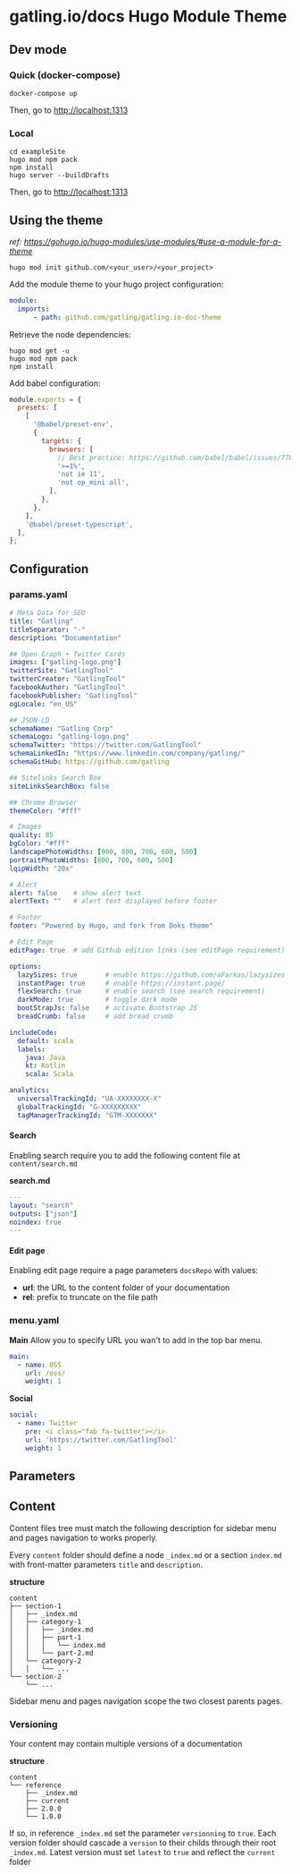 
# gatling.io/docs Hugo Module Theme

## Dev mode

### Quick (docker-compose)

```console
docker-compose up
```

Then, go to [http://localhost:1313](http://localhost:1313)

### Local

```console
cd exampleSite
hugo mod npm pack
npm install
hugo server --buildDrafts
```

Then, go to [http://localhost:1313](http://localhost:1313)

## Using the theme

*ref: https://gohugo.io/hugo-modules/use-modules/#use-a-module-for-a-theme*
```console
hugo mod init github.com/<your_user>/<your_project>
```
Add the module theme to your hugo project configuration:
```yaml
module:
  imports:
      - path: github.com/gatling/gatling.io-doc-theme
```
Retrieve the node dependencies:
```console
hugo mod get -u
hugo mod npm pack
npm install
```

Add babel configuration:
```javascript
module.exports = {
  presets: [
    [
      '@babel/preset-env',
      {
        targets: {
          browsers: [
            // Best practice: https://github.com/babel/babel/issues/7789
            '>=1%',
            'not ie 11',
            'not op_mini all',
          ],
        },
      },
    ],
    '@babel/preset-typescript',
  ],
};
```

## Configuration

### params.yaml

```yaml
# Meta Data for SEO
title: "Gatling"
titleSeparator: "-"
description: "Documentation"

## Open Graph + Twitter Cards
images: ["gatling-logo.png"]
twitterSite: "GatlingTool"
twitterCreator: "GatlingTool"
facebookAuthor: "GatlingTool"
facebookPublisher: "GatlingTool"
ogLocale: "en_US"

## JSON-LD
schemaName: "Gatling Corp"
schemaLogo: "gatling-logo.png"
schemaTwitter: "https://twitter.com/GatlingTool"
schemaLinkedIn: "https://www.linkedin.com/company/gatling/"
schemaGitHub: https://github.com/gatling

## Sitelinks Search Box
siteLinksSearchBox: false

## Chrome Browser
themeColor: "#fff"

# Images
quality: 85
bgColor: "#fff"
landscapePhotoWidths: [900, 800, 700, 600, 500]
portraitPhotoWidths: [800, 700, 600, 500]
lqipWidth: "20x"

# Alert
alert: false	# show alert text
alertText: ""	# alert text displayed before footer

# Footer
footer: "Powered by Hugo, and fork from Doks theme"

# Edit Page
editPage: true	# add Github edition links (see editPage requirement)

options:
  lazySizes: true 		# enable https://github.com/aFarkas/lazysizes
  instantPage: true 	# enable https://instant.page/
  flexSearch: true 		# enable search (see search requirement)
  darkMode: true		# toggle dark mode
  bootStrapJs: false	# activate Bootstrap JS
  breadCrumb: false		# add bread crumb

includeCode:
  default: scala
  labels:
    java: Java
    kt: Kotlin
    scala: Scala

analytics:
  universalTrackingId: "UA-XXXXXXXX-X"
  globalTrackingId: "G-XXXXXXXXX"
  tagManagerTrackingId: "GTM-XXXXXXX"
```

#### Search

Enabling search require you to add the following content file at `content/search.md`

**search.md**
```yaml
---
layout: "search"
outputs: ["json"]
noindex: true
---
```

#### Edit page

Enabling edit page require a page parameters `docsRepo` with values:
* **url**:  the URL to the content folder of your documentation
* **rel**:  prefix to truncate on the file path

### menu.yaml

**Main**
Allow you to specify URL you wan't to add in the top bar menu.
```yaml
main:
  - name: OSS
    url: /oss/
    weight: 1
```
**Social**
```yaml
social:
  - name: Twitter
    pre: <i class="fab fa-twitter"></i>
    url: 'https://twitter.com/GatlingTool'
    weight: 1
```

## Parameters


## Content

Content files tree must match the following description for sidebar menu and pages navigation to works properly.

Every `content` folder should define a node `_index.md` or a section `index.md` with front-matter parameters `title` and  `description`.

**structure**
```
content
├── section-1
│   ├── _index.md
│   ├── category-1
│   │   ├── _index.md
│   │   ├── part-1
│   │   │   └── index.md
│   │   └── part-2.md
│   └── category-2
│   │   └── ...
└── section-2
    └── ...
```
Sidebar menu and pages navigation scope the two closest parents pages.

### Versioning

Your content may contain multiple versions of a documentation

**structure**
```
content
└── reference
    ├── _index.md
    ├── current
    ├── 2.0.0
    └── 1.0.0
```

If so, in reference  `_index.md` set the parameter `versionning` to `true`.
Each version folder should cascade a `version` to their childs through their root `_index.md`.
Latest version must set `latest` to `true` and reflect the `current` folder
